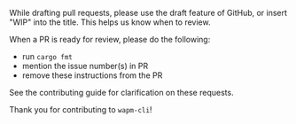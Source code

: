 While drafting pull requests, please use the draft feature of GitHub, or insert "WIP" into the title. 
This helps us know when to review.

When a PR is ready for review, please do the following:
- run `cargo fmt` 
- mention the issue number(s) in PR
- remove these instructions from the PR

See the contributing guide for clarification on these requests.

Thank you for contributing to `wapm-cli`!